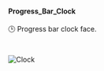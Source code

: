 #### Progress_Bar_Clock

🕒 Progress bar clock face.

#

![Clock](https://github.com/sourceduty/Progress_Bar_Clock/assets/123030236/43df5233-d6ed-440f-96de-78c92ef07090)
